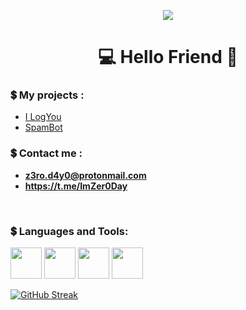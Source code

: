 <p align="center">
  <img src = "https://user-images.githubusercontent.com/96845504/199112587-7eef4d36-18cb-410a-afda-649e1467aec4.png">
 </p>

<h1 align = "center">💻 Hello Friend  👋</h1>

**<h3>💲 My projects :</h3>**
- [I LogYou](https://github.com/rootZer0day/ILogYou)
- [SpamBot](https://github.com/rootZer0day/SpamBot)

 **<h3>💲 Contact me :</h3>** 
- **z3ro.d4y0@protonmail.com**
- **https://t.me/ImZer0Day**

<br>

 **<h3>💲 Languages and Tools:</h3>** 
<p align = "left"> <img src = "https://user-images.githubusercontent.com/96845504/208944025-c9b13354-c804-4ccc-8feb-8cb5e7823841.svg" width = "50" height = "50"> <img src = "https://user-images.githubusercontent.com/96845504/208944570-ba7c5840-2e41-4f4d-8ca9-ce7876d6043b.svg" width = "50" height = "50"> <img src = "https://user-images.githubusercontent.com/96845504/208945929-62a0ca35-7529-4e75-9c13-7d168eb11a47.svg" width = "50" height = "50"> <img src = "https://user-images.githubusercontent.com/96845504/208945160-569409fb-8be9-4cde-876c-56d21ee0658d.svg" width = "50" height = "50">




[![GitHub Streak](http://github-readme-streak-stats.herokuapp.com?user=rootZer0day&theme=midnight-purple)](https://git.io/streak-stats)


